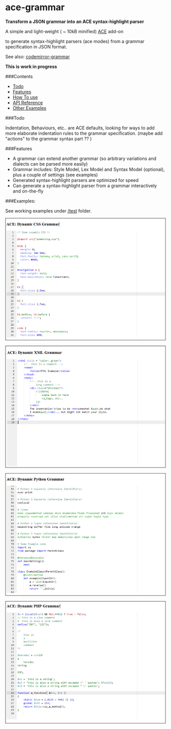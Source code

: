 ace-grammar
===========

__Transform a JSON grammar into an ACE syntax-highlight parser__



A simple and light-weight ( ~ 10kB minified) [ACE](https://github.com/ajaxorg/ace) add-on

to generate syntax-highlight parsers (ace modes) from a grammar specification in JSON format.


See also:  [codemirror-grammar](https://github.com/foo123/codemirror-grammar)


__This is work in progress__

###Contents

* [Todo](#todo)
* [Features](#features)
* [How To use](#examples)
* [API Reference](/api-reference.md)
* [Other Examples](#examples)


###Todo

Indentation, Behaviours, etc.. are ACE defaults, looking for ways to add more elaborate indentation rules to the grammar specification. (maybe add "actions" to the grammar syntax part ?? )



###Features

* A grammar can extend another grammar (so arbitrary variations and dialects can be parsed more easily)
* Grammar includes: Style Model, Lex Model and Syntax Model (optional), plus a couple of settings (see examples)
* Generated syntax-highlight parsers are optimized for speed
* Can generate a syntax-highlight parser from a grammar interactively and on-the-fly


###Examples:

See working examples under [/test](/test) folder.

![css-grammar](/test/grammar-css.png)

![xml-grammar](/test/grammar-xml.png)

![python-grammar](/test/grammar-python.png)

![php-grammar](/test/grammar-php.png)

